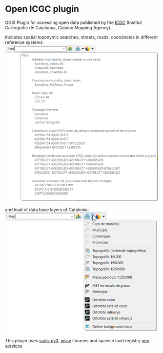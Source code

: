 # Open ICGC plugin
QGIS Plugin for accessing open data published by the [ICGC](http://www.icgc.cat) (Institut Cartogràfic de Catalunya, Catalan Mapping Agency).

Includes spatial toponymic searches, streets, roads, coordinates in different reference systems:
![geofinder](doc/geo_finder.png)

and load of data base layers of Catalonia:
![resources](doc/resources.png)

This plugin uses [suds-py3](https://pypi.org/project/suds-py3/), [wsse](https://gist.github.com/copitux/5029872) libraries and spanish land registry [geo services](http://ovc.catastro.meh.es/ovcservweb/OVCSWLocalizacionRC/OVCCoordenadas.asmx?wsdl)

